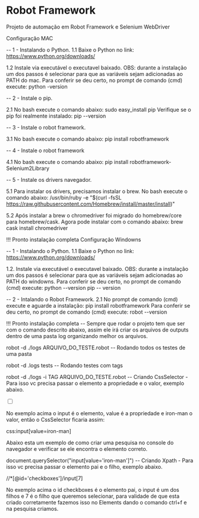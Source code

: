 # Robot Framework
Projeto de automação em Robot Framework e Selenium WebDriver

Configuração MAC

-- 1 - Instalando o Python. 1.1 Baixe o Python no link: https://www.python.org/downloads/

  1.2 Instale via executável o executavel baixado. OBS: durante a instalação um dos passos é selecionar para que as variáveis sejam adicionadas ao PATH do mac.
  Para conferir se deu certo, no prompt de comando (cmd) execute:
  python -version

-- 2 - Instale o pip. 

  2.1 No bash execute o comando abaixo: sudo easy_install pip
  Verifique se o pip foi realmente instalado:
  pip --version

-- 3 - Instale o robot framework. 

  3.1 No bash execute o comando abaixo: pip install robotframework

-- 4 - Instale o robot framework 

  4.1 No bash execute o comando abaixo: pip install robotframework-Selenium2Library

-- 5 - Instale os drivers navegador.
  
  5.1 Para instalar os drivers, precisamos instalar o brew. No bash execute o comando abaixo: /usr/bin/ruby -e "$(curl -fsSL    https://raw.githubusercontent.com/Homebrew/install/master/install)"

  5.2 Após instalar a brew o chromedriver foi migrado do homebrew/core para homebrew/cask.
  Agora pode instalar com o comando abaixo:
  brew cask install chromedriver

!!! Pronto instalação completa
Configuração Windowns

-- 1 - Instalando o Python. 1.1 Baixe o Python no link: https://www.python.org/downloads/

  1.2. Instale via executável o executavel baixado. OBS: durante a instalação um dos passos é selecionar para que as variáveis sejam adicionadas ao PATH do windowns.
  Para conferir se deu certo, no prompt de comando (cmd) execute:
  python --version
  pip -- version

-- 2 - Intalando o Robot Framework. 2.1 No prompt de comando (cmd) execute e aguarde a instalação: pip install robotframework Para conferir se deu certo, no prompt de comando (cmd) execute: robot --version

  !!! Pronto instalação completa
  -- Sempre que rodar o projeto tem que ser com o comando descrito abaixo, assim ele irá criar os arquivos de outputs dentro de uma pasta log organizando melhor os       arquivos.

  robot -d ./logs ARQUIVO_DO_TESTE.robot
  -- Rodando todos os testes de uma pasta

  robot -d .logs tests
  -- Rodando testes com tags

  robot -d ./logs -i TAG ARQUIVO_DO_TESTE.robot
  -- Criando CssSelector - Para isso vc precisa passar o elemento a propriedade e o valor, exemplo abaixo.

  <input type='checkbox' value='iron-man'>

  No exemplo acima o input é o elemento, value é a propriedade e iron-man o valor, então o CssSelector ficaria assim:

  css:input[value=iron-man]

  Abaixo esta um exemplo de como criar uma pesquisa no console do navegador e verificar se ele encontra o elemento correto.

  document.querySelector("input[value='iron-man']")
  -- Criando Xpath - Para isso vc precisa passar o elemento pai e o filho, exemplo abaixo.

  //*[@id='checkboxes']/input[7]

  No exemplo acima o id checkboxes é o elemento pai, o input é um dos filhos e 7 é o filho que queremos selecionar, para validade de que esta criado corretamente fazemos isso no Elements dando o comando ctrl+f e na pesquisa criamos.
